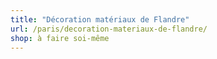 ```yaml
---
title: "Décoration matériaux de Flandre"
url: /paris/decoration-materiaux-de-flandre/
shop: à faire soi-même
---
```

